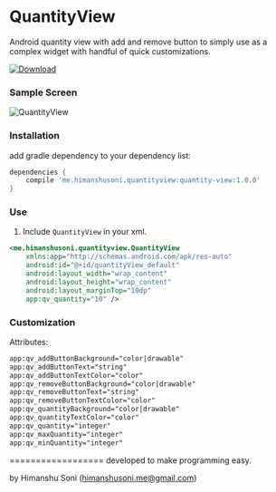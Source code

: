 # QuantityView
Android quantity view with add and remove button to simply use as a complex widget with handful of quick customizations.

[ ![Download](https://api.bintray.com/packages/himanshu-soni/maven/quantity-view/images/download.svg) ](https://bintray.com/himanshu-soni/maven/quantity-view/_latestVersion)

### Sample Screen
![QuantityView](https://raw.githubusercontent.com/himanshu-soni/QuantityView/master/screenshots/device-2015-09-29-191352.png)

### Installation
add gradle dependency to your dependency list:

``` groovy
dependencies {
	compile 'me.himanshusoni.quantityview:quantity-view:1.0.0'
}
```

### Use
1. Include `QuantityView` in your xml.

``` xml
<me.himanshusoni.quantityview.QuantityView
	xmlns:app="http://schemas.android.com/apk/res-auto"
    android:id="@+id/quantityView_default"
    android:layout_width="wrap_content"
    android:layout_height="wrap_content"
    android:layout_marginTop="10dp"
    app:qv_quantity="10" />
```


### Customization
Attributes:

``` xml
app:qv_addButtonBackground="color|drawable"
app:qv_addButtonText="string"
app:qv_addButtonTextColor="color"
app:qv_removeButtonBackground="color|drawable"
app:qv_removeButtonText="string"
app:qv_removeButtonTextColor="color"
app:qv_quantityBackground="color|drawable"
app:qv_quantityTextColor="color"
app:qv_quantity="integer"
app:qv_maxQuantity="integer"
app:qv_minQuantity="integer"
```

==================
developed to make programming easy.

by Himanshu Soni (himanshusoni.me@gmail.com)

